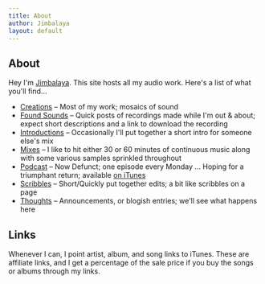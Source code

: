 ```yaml
---
title: About
author: Jimbalaya
layout: default
---
```


## About

Hey I'm [Jimbalaya](http://twitter.com/JamesChevalier). This site hosts all my audio work. Here's a list of what you'll find...

*   [Creations][3] – Most of my work; mosaics of sound
*   [Found Sounds][4] – Quick posts of recordings made while I'm out & about; expect short descriptions and a link to download the recording
*   [Introductions][5] – Occasionally I'll put together a short intro for someone else's mix
*   [Mixes][6] – I like to hit either 30 or 60 minutes of continuous music along with some various samples sprinkled throughout
*   [Podcast][7] – Now Defunct; one episode every Monday ... Hoping for a triumphant return; available [on iTunes][8]
*   [Scribbles][9] – Short/Quickly put together edits; a bit like scribbles on a page
*   [Thoughts][10] – Announcements, or blogish entries; we'll see what happens here

 [3]: http://jimbalaya.us/category/creations "Creations"
 [4]: http://jimbalaya.us/category/foundsounds "Found Sounds"
 [5]: http://jimbalaya.us/category/introductions "Introductions"
 [6]: http://jimbalaya.us/category/mixes "Mixes"
 [7]: http://jimbalaya.us/category/podcast "Podcast"
 [8]: http://itunes.apple.com/WebObjects/MZStore.woa/wa/viewPodcast?id=301986746 "Jimbalaya Presents"
 [9]: http://jimbalaya.us/category/scribbles "Scribbles"
 [10]: http://jimbalaya.us/category/thoughts "Thoughts"

## Links

Whenever I can, I point artist, album, and song links to iTunes. These are affiliate links, and I get a percentage of the sale price if you buy the songs or albums through my links.
